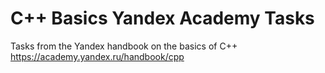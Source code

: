 # C++ Basics Yandex Academy Tasks
Tasks from the Yandex handbook on the basics of C++
https://academy.yandex.ru/handbook/cpp
